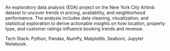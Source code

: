 An exploratory data analysis (EDA) project on the New York City Airbnb dataset to uncover trends in pricing, availability, and neighborhood performance. The analysis includes data cleaning, visualization, and statistical exploration to derive actionable insights on how location, property type, and customer ratings influence booking trends and revenue.

Tech Stack: Python, Pandas, NumPy, Matplotlib, Seaborn, Jupyter Notebook.
